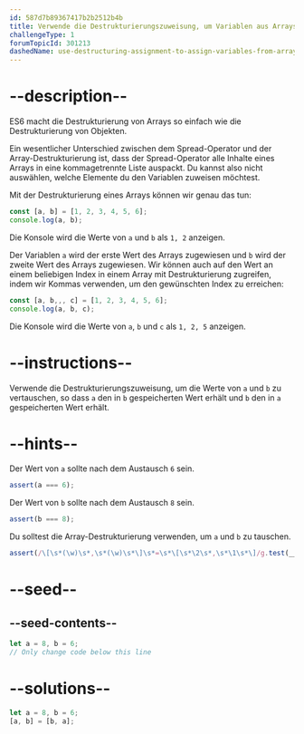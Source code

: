 ```yaml
---
id: 587d7b89367417b2b2512b4b
title: Verwende die Destrukturierungszuweisung, um Variablen aus Arrays zuzuweisen
challengeType: 1
forumTopicId: 301213
dashedName: use-destructuring-assignment-to-assign-variables-from-arrays
---
```


# --description--

ES6 macht die Destrukturierung von Arrays so einfach wie die Destrukturierung von Objekten.

Ein wesentlicher Unterschied zwischen dem Spread-Operator und der Array-Destrukturierung ist, dass der Spread-Operator alle Inhalte eines Arrays in eine kommagetrennte Liste auspackt. Du kannst also nicht auswählen, welche Elemente du den Variablen zuweisen möchtest.

Mit der Destrukturierung eines Arrays können wir genau das tun:

```js
const [a, b] = [1, 2, 3, 4, 5, 6];
console.log(a, b);
```

Die Konsole wird die Werte von `a` und `b` als `1, 2` anzeigen.

Der Variablen `a` wird der erste Wert des Arrays zugewiesen und `b` wird der zweite Wert des Arrays zugewiesen. Wir können auch auf den Wert an einem beliebigen Index in einem Array mit Destrukturierung zugreifen, indem wir Kommas verwenden, um den gewünschten Index zu erreichen:

```js
const [a, b,,, c] = [1, 2, 3, 4, 5, 6];
console.log(a, b, c);
```

Die Konsole wird die Werte von `a`, `b` und `c` als `1, 2, 5` anzeigen.

# --instructions--

Verwende die Destrukturierungszuweisung, um die Werte von `a` und `b` zu vertauschen, so dass `a` den in `b` gespeicherten Wert erhält und `b` den in `a` gespeicherten Wert erhält.

# --hints--

Der Wert von `a` sollte nach dem Austausch `6` sein.

```js
assert(a === 6);
```

Der Wert von `b` sollte nach dem Austausch `8` sein.

```js
assert(b === 8);
```

Du solltest die Array-Destrukturierung verwenden, um `a` und `b` zu tauschen.

```js
assert(/\[\s*(\w)\s*,\s*(\w)\s*\]\s*=\s*\[\s*\2\s*,\s*\1\s*\]/g.test(__helpers.removeJSComments(code)));
```

# --seed--

## --seed-contents--

```js
let a = 8, b = 6;
// Only change code below this line
```

# --solutions--

```js
let a = 8, b = 6;
[a, b] = [b, a];
```
